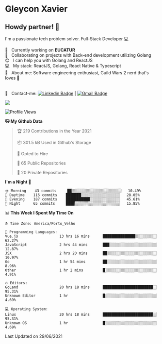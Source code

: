 # Gleycon Xavier

## Howdy partner! 👋

I'm a passionate tech problem solver.
Full-Stack Developer :computer:

 :rocket:  &nbsp; Currently working on **EUCATUR**
 <br/> :purple_heart: &nbsp; Collaborating on projects with Back-end development utilizing Golang
 <br/> :blush: &nbsp; I can help you with Golang and ReactJS
 <br/> :computer: &nbsp; My stack: ReactJS, Golang, React Native & Typescript
 <br/> 💬  &nbsp; About me: Software engineering enthusiast, Guild Wars 2 nerd that's loves :apple:
 <br/>
 <br/>
 <br/> :email: &nbsp; Contact-me: [![Linkedin Badge](https://img.shields.io/badge/-GleyconXavier-blue?style=flat-square&logo=Linkedin&logoColor=white&link=https://www.linkedin.com/in/gleyconxavier/)](https://www.linkedin.com/in/gleyconxavier/) 
| 
[![Gmail Badge](https://img.shields.io/badge/-gleyconxcarlos@gmail.com-c14438?style=flat-square&logo=Gmail&logoColor=white&link=mailto:gleyconxcarlos@gmail.com)](mailto:gleyconxcarlos@gmail.com)

![](https://komarev.com/ghpvc/?username=gleyconxavier)

<!--START_SECTION:waka-->
![Profile Views](http://img.shields.io/badge/Profile%20Views-0-blue)

**🐱 My Github Data** 

> 🏆 219 Contributions in the Year 2021
 > 
> 📦 301.5 kB Used in Github's Storage 
 > 
> 💼 Opted to Hire
 > 
> 📜 65 Public Repositories 
 > 
> 🔑 20 Private Repositories  
 > 
**I'm a Night 🦉** 

```text
🌞 Morning    43 commits     ██░░░░░░░░░░░░░░░░░░░░░░░   10.49% 
🌆 Daytime    115 commits    ███████░░░░░░░░░░░░░░░░░░   28.05% 
🌃 Evening    187 commits    ███████████░░░░░░░░░░░░░░   45.61% 
🌙 Night      65 commits     ████░░░░░░░░░░░░░░░░░░░░░   15.85%

```


📊 **This Week I Spent My Time On** 

```text
⌚︎ Time Zone: America/Porto_Velho

💬 Programming Languages: 
Vue.js                   13 hrs 16 mins      ███████████████░░░░░░░░░░   62.27% 
JavaScript               2 hrs 44 mins       ███░░░░░░░░░░░░░░░░░░░░░░   12.87% 
JSX                      2 hrs 20 mins       ██░░░░░░░░░░░░░░░░░░░░░░░   10.97% 
Go                       1 hr 54 mins        ██░░░░░░░░░░░░░░░░░░░░░░░   8.96% 
Other                    1 hr 2 mins         █░░░░░░░░░░░░░░░░░░░░░░░░   4.91%

🔥 Editors: 
GoLand                   20 hrs 18 mins      ███████████████████████░░   95.31% 
Unknown Editor           1 hr                █░░░░░░░░░░░░░░░░░░░░░░░░   4.69%

💻 Operating System: 
Linux                    20 hrs 18 mins      ███████████████████████░░   95.31% 
Unknown OS               1 hr                █░░░░░░░░░░░░░░░░░░░░░░░░   4.69%

```


 Last Updated on 29/06/2021
<!--END_SECTION:waka-->
